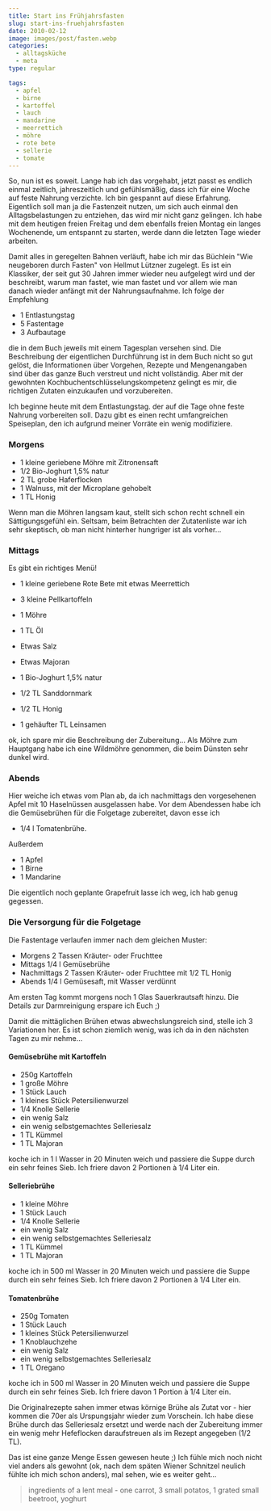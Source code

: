 ```yaml
---
title: Start ins Frühjahrsfasten
slug: start-ins-fruehjahrsfasten
date: 2010-02-12
image: images/post/fasten.webp
categories: 
  - alltagsküche
  - meta
type: regular

tags: 
  - apfel
  - birne
  - kartoffel
  - lauch
  - mandarine
  - meerrettich
  - möhre
  - rote bete
  - sellerie
  - tomate
---
```


So, nun ist es soweit. Lange hab ich das vorgehabt, jetzt passt es endlich einmal zeitlich, jahreszeitlich und gefühlsmäßig, dass ich für eine Woche auf feste Nahrung verzichte. Ich bin gespannt auf diese Erfahrung. Eigentlich soll man ja die Fastenzeit nutzen, um sich auch einmal den Alltagsbelastungen zu entziehen, das wird mir nicht ganz gelingen. Ich habe mit dem heutigen freien Freitag und dem ebenfalls freien Montag ein langes Wochenende, um entspannt zu starten, werde dann die letzten Tage wieder arbeiten.

Damit alles in geregelten Bahnen verläuft, habe ich mir das Büchlein "Wie neugeboren durch Fasten" von Hellmut Lützner zugelegt. Es ist ein Klassiker, der seit gut 30 Jahren immer wieder neu aufgelegt wird und der beschreibt, warum man fastet, wie man fastet und vor allem wie man danach wieder anfängt mit der Nahrungsaufnahme. Ich folge der Empfehlung

* 1 Entlastungstag 
* 5 Fastentage 
* 3 Aufbautage

die in dem Buch jeweils mit einem Tagesplan versehen sind. Die Beschreibung der eigentlichen Durchführung ist in dem Buch nicht so gut gelöst, die Informationen über Vorgehen, Rezepte und Mengenangaben sind über das ganze Buch verstreut und nicht vollständig. Aber mit der gewohnten Kochbuchentschlüsselungskompetenz gelingt es mir, die richtigen Zutaten einzukaufen und vorzubereiten.

Ich beginne heute mit dem Entlastungstag. der auf die Tage ohne feste Nahrung vorbereiten soll. Dazu gibt es einen recht umfangreichen Speiseplan, den ich aufgrund meiner Vorräte ein wenig modifiziere.

### Morgens 

* 1 kleine geriebene Möhre mit Zitronensaft
* 1/2 Bio-Joghurt 1,5% natur 
* 2 TL grobe Haferflocken 
* 1 Walnuss, mit der Microplane gehobelt 
* 1 TL Honig

Wenn man die Möhren langsam kaut, stellt sich schon recht schnell ein Sättigungsgefühl ein. Seltsam, beim Betrachten der Zutatenliste war ich sehr skeptisch, ob man nicht hinterher hungriger ist als vorher...

### Mittags

Es gibt ein richtiges Menü!

* 1 kleine geriebene Rote Bete mit etwas Meerrettich

* 3 kleine Pellkartoffeln 
* 1 Möhre 
* 1 TL Öl 
* Etwas Salz 
* Etwas Majoran

* 1 Bio-Joghurt 1,5% natur 
* 1/2 TL Sanddornmark
* 1/2 TL Honig 
* 1 gehäufter TL Leinsamen

ok, ich spare mir die Beschreibung der Zubereitung... Als Möhre zum Hauptgang habe ich eine Wildmöhre genommen, die beim Dünsten sehr dunkel wird.

### Abends

Hier weiche ich etwas vom Plan ab, da ich nachmittags den vorgesehenen Apfel mit 10 Haselnüssen ausgelassen habe. Vor dem Abendessen habe ich die Gemüsebrühen für die Folgetage zubereitet, davon esse ich

* 1/4 l Tomatenbrühe.

Außerdem

* 1 Apfel 
* 1 Birne 
* 1 Mandarine

Die eigentlich noch geplante Grapefruit lasse ich weg, ich hab genug gegessen.

### Die Versorgung für die Folgetage

Die Fastentage verlaufen immer nach dem gleichen Muster:

* Morgens 2 Tassen Kräuter- oder Fruchttee 
* Mittags 1/4 l Gemüsebrühe 
* Nachmittags 2 Tassen Kräuter- oder Fruchttee mit 1/2 TL Honig 
* Abends 1/4 l Gemüsesaft, mit Wasser verdünnt

Am ersten Tag kommt morgens noch 1 Glas Sauerkrautsaft hinzu. Die Details zur Darmreinigung erspare ich Euch ;)

Damit die mittäglichen Brühen etwas abwechslungsreich sind, stelle ich 3 Variationen her. Es ist schon ziemlich wenig, was ich da in den nächsten Tagen zu mir nehme...

#### Gemüsebrühe mit Kartoffeln

* 250g Kartoffeln 
* 1 große Möhre 
* 1 Stück Lauch 
* 1 kleines Stück Petersilienwurzel 
* 1/4 Knolle Sellerie 
* ein wenig Salz 
* ein wenig selbstgemachtes Selleriesalz 
* 1 TL Kümmel 
* 1 TL Majoran

koche ich in 1 l Wasser in 20 Minuten weich und passiere die Suppe durch ein sehr feines Sieb. Ich friere davon 2 Portionen à 1/4 Liter ein.

#### Selleriebrühe

* 1 kleine Möhre 
* 1 Stück Lauch 
* 1/4 Knolle Sellerie 
* ein wenig Salz 
* ein wenig selbstgemachtes Selleriesalz 
* 1 TL Kümmel 
* 1 TL Majoran

koche ich in 500 ml Wasser in 20 Minuten weich und passiere die Suppe durch ein sehr feines Sieb. Ich friere davon 2 Portionen à 1/4 Liter ein.

#### Tomatenbrühe

* 250g Tomaten 
* 1 Stück Lauch 
* 1 kleines Stück Petersilienwurzel 
* 1 Knoblauchzehe 
* ein wenig Salz 
* ein wenig selbstgemachtes Selleriesalz 
* 1 TL Oregano

koche ich in 500 ml Wasser in 20 Minuten weich und passiere die Suppe durch ein sehr feines Sieb. Ich friere davon 1 Portion à 1/4 Liter ein.

Die Originalrezepte sahen immer etwas körnige Brühe als Zutat vor - hier kommen die 70er als Urspungsjahr wieder zum Vorschein. Ich habe diese Brühe durch das Selleriesalz ersetzt und werde nach der Zubereitung immer ein wenig mehr Hefeflocken daraufstreuen als im Rezept angegeben (1/2 TL).

Das ist eine ganze Menge Essen gewesen heute ;) Ich fühle mich noch nicht viel anders als gewohnt (ok, nach dem späten Wiener Schnitzel neulich fühlte ich mich schon anders), mal sehen, wie es weiter geht...

> ingredients of a lent meal - one carrot, 3 small potatos, 1 grated small beetroot, yoghurt